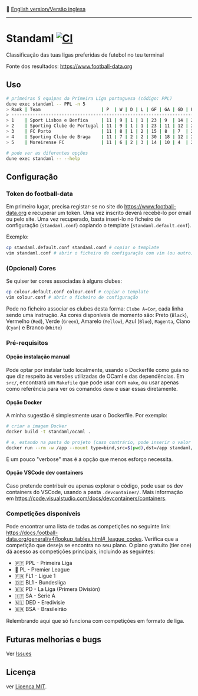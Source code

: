 :england: [English version/Versão inglesa](README-en.md)
***

# Standaml [![CI](https://github.com/TheLusitanianKing/Standaml/actions/workflows/docker-image.yml/badge.svg)](https://github.com/TheLusitanianKing/Standaml/actions/workflows/docker-image.yml)
Classificação das tuas ligas preferidas de futebol no teu terminal

Fonte dos resultados: https://www.football-data.org

## Uso

```bash
# primeiras 5 equipas da Primeira Liga portuguesa (código: PPL)
dune exec standaml -- PPL -n 5
> Rank | Team                       | P  | W | D | L | GF | GA | GD | Points
> --------------------------------------------------------------------------
> 1    | Sport Lisboa e Benfica     | 11 | 9 | 1 | 1 | 23 | 9  | 14 | 28    
> 2    | Sporting Clube de Portugal | 11 | 9 | 1 | 1 | 23 | 11 | 12 | 28    
> 3    | FC Porto                   | 11 | 8 | 1 | 2 | 15 | 8  | 7  | 25    
> 4    | Sporting Clube de Braga    | 11 | 7 | 2 | 2 | 30 | 18 | 12 | 23    
> 5    | Moreirense FC              | 11 | 6 | 2 | 3 | 14 | 10 | 4  | 20    

# pode ver as diferentes opções
dune exec standaml -- --help
```

## Configuração

### Token do football-data
Em primeiro lugar, precisa registar-se no site do https://www.football-data.org e recuperar um token. Uma vez inscrito deverá recebê-lo por email ou pelo site.
Uma vez recuperado, basta inseri-lo no ficheiro de configuração (`standaml.conf`) copiando o template (`standaml.default.conf`).

Exemplo:
```bash
cp standaml.default.conf standaml.conf # copiar o template
vim standaml.conf # abrir o ficheiro de configuração com vim (ou outro) e inserir o token no lugar adequado
```

### (Opcional) Cores
Se quiser ter cores associadas à alguns clubes:

```bash
cp colour.default.conf colour.conf # copiar o template
vim colour.conf # abrir o ficheiro de configuração
```
Pode no ficheiro associar os clubes desta forma: `Clube A=Cor`, cada linha sendo uma instrução.
As cores disponíveis de momento são: Preto (`Black`), Vermelho (`Red`), Verde (`Green`), Amarelo (`Yellow`), Azul (`Blue`), `Magenta`, Ciano (`Cyan`) e Branco (`White`)


### Pré-requisitos
#### Opção instalação manual
Pode optar por instalar tudo localmente, usando o Dockerfile como guia no que diz respeito às versões utilizadas de OCaml e das dependências. Em `src/`, encontrará um `Makefile` que pode usar com `make`, ou usar apenas como referência para ver os comandos `dune` e usar essas diretamente.

#### Opção Docker
A minha sugestão é simplesmente usar o Dockerfile. Por exemplo:
```bash
# criar a imagem Docker
docker build -t standaml/ocaml .

# e, estando na pasta do projeto (caso contrário, pode inserir o valor do `src` manualmente), pode executar um comando assim
docker run --rm -w /app --mount type=bind,src=$(pwd),dst=/app standaml/ocaml sh -c "cd src && dune exec standaml -- PPL -n 5"
```
É um pouco "verbose" mas é a opção que menos esforço necessita.

#### Opção VSCode dev containers
Caso pretende contribuir ou apenas explorar o código, pode usar os dev containers do VSCode, usando a pasta `.devcontainer/`. Mais informação em https://code.visualstudio.com/docs/devcontainers/containers.

### Competições disponíveis
Pode encontrar uma lista de todas as competições no seguinte link: https://docs.football-data.org/general/v4/lookup_tables.html#_league_codes. Verifica que a competição que deseja se encontra no seu plano.
O plano gratuito (tier one) dá acesso as competições principais, incluindo as seguintes:

* :portugal: PPL - Primeira Liga
* :england: PL - Premier League
* :fr: FL1 - Ligue 1
* :de: BL1 - Bundesliga
* :es: PD - La Liga (Primera División)
* :it: SA - Serie A 
* :netherlands: DED - Eredivisie
* :brazil: BSA - Brasileirão

Relembrando aqui que só funciona com competições em formato de liga.

## Futuras melhorias e bugs
Ver [Issues](https://github.com/TheLusitanianKing/Standaml/issues)

## Licença
ver [Licença MIT](LICENSE).
